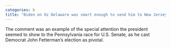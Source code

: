 ```yaml
---
categories: b
title: "Biden on Oz Delaware was smart enough to send him to New Jersey"
---
```

The comment was an example of the special attention the president seemed to show to the Pennsylvania race for U.S. Senate, as he cast Democrat John Fetterman’s election as pivotal.